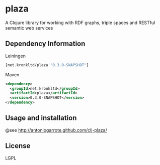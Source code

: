 # plaza

A Clojure library for working with RDF graphs, triple spaces and RESTful semantic web services

## Dependency Information

Leiningen

```clojure
[net.kronkltd/plaza "0.3.0-SNAPSHOT"]
```

Maven

```xml
<dependency>
  <groupId>net.kronkltd</groupId>
  <artifactId>plaza</artifactId>
  <version>0.3.0-SNAPSHOT</version>
</dependency>
```

## Usage and installation

@see http://antoniogarrote.github.com/clj-plaza/

## License

LGPL
